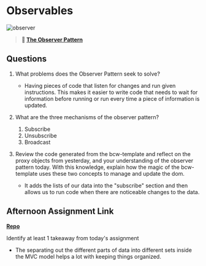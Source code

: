 # Observables

![observer](https://bcw.blob.core.windows.net/public/img/journals/8014045611652045)

> **📖 [The Observer Pattern](https://codeworksacademy.com/fs-student-guide/resources/wk3/04-Observer-Pattern)**

## Questions

1. What problems does the Observer Pattern seek to solve?

   - Having pieces of code that listen for changes and run given instructions. This makes it easier to write code that needs to wait for information before running or run every time a piece of information is updated.

2. What are the three mechanisms of the observer pattern?

   1. Subscribe
   2. Unsubscribe
   3. Broadcast

3. Review the code generated from the bcw-template and reflect on the proxy objects from yesterday, and your understanding of the observer pattern today. With this knowledge, explain how the magic of the bcw-template uses these two concepts to manage and update the dom.
   - It adds the lists of our data into the "subscribe" section and then allows us to run code when there are noticeable changes to the data.

## Afternoon Assignment Link

**[Repo](https://github.com/pkrueger/rain-money)**

Identify at least 1 takeaway from today's assignment

- The separating out the different parts of data into different sets inside the MVC model helps a lot with keeping things organized.
